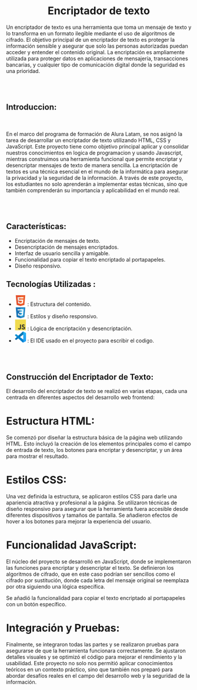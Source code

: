 
<div align="center">

# Encriptador de texto
</div>

Un encriptador de texto es una herramienta que toma un mensaje de texto y lo transforma en un formato ilegible mediante el uso de algoritmos de cifrado. El objetivo principal de un encriptador de texto es proteger la información sensible y asegurar que solo las personas autorizadas puedan acceder y entender el contenido original. La encriptación es ampliamente utilizada para proteger datos en aplicaciones de mensajería, transacciones bancarias, y cualquier tipo de comunicación digital donde la seguridad es una prioridad.

<br/><br/>

## Introduccion: 

<br/><br/>
En el marco del programa de formación de Alura Latam, se nos asignó la tarea de desarrollar un encriptador de texto utilizando HTML, CSS y JavaScript. Este proyecto tiene como objetivo principal aplicar y consolidar nuestros conocimientos en logica de programacion y usando Javascript, mientras construimos una herramienta funcional que permite encriptar y desencriptar mensajes de texto de manera sencilla. La encriptación de textos es una técnica esencial en el mundo de la informática para asegurar la privacidad y la seguridad de la información. A través de este proyecto, los estudiantes no solo aprenderán a implementar estas técnicas, sino que también comprenderán su importancia y aplicabilidad en el mundo real.

<br/><br/>

## Características:

- Encriptación de mensajes de texto.
- Desencriptación de mensajes encriptados.
- Interfaz de usuario sencilla y amigable.
- Funcionalidad para copiar el texto encriptado al portapapeles.
- Diseño responsivo.

## Tecnologías Utilizadas :

- <img src= https://github.com/devicons/devicon/blob/master/icons/html5/html5-original.svg  alt="html" width="30" height="30"/> : Estructura del contenido.
- <img src= https://github.com/devicons/devicon/blob/master/icons/css3/css3-original.svg alt="css" width="30" height="30"/> : Estilos y diseño responsivo.
- <img src= https://github.com/devicons/devicon/blob/master/icons/javascript/javascript-original.svg  alt=js width="30" height="30"/> : Lógica de encriptación y desencriptación.
- <img src= https://github.com/devicons/devicon/blob/master/icons/vscode/vscode-original.svg alt=vsc width="30" height="30"/> : El IDE usado en el proyecto para escribir el codigo.

<br/><br/>

## Construcción del Encriptador de Texto: 

El desarrollo del encriptador de texto se realizó en varias etapas, cada una centrada en diferentes aspectos del desarrollo web frontend:

# Estructura HTML:

Se comenzó por diseñar la estructura básica de la página web utilizando HTML. Esto incluyó la creación de los elementos principales como el campo de entrada de texto, los botones para encriptar y desencriptar, y un área para mostrar el resultado.

# Estilos CSS:

Una vez definida la estructura, se aplicaron estilos CSS para darle una apariencia atractiva y profesional a la página. Se utilizaron técnicas de diseño responsivo para asegurar que la herramienta fuera accesible desde diferentes dispositivos y tamaños de pantalla.
Se añadieron efectos de hover a los botones para mejorar la experiencia del usuario.

# Funcionalidad JavaScript:

El núcleo del proyecto se desarrolló en JavaScript, donde se implementaron las funciones para encriptar y desencriptar el texto.
Se definieron los algoritmos de cifrado, que en este caso podrían ser sencillos como el cifrado por sustitución, donde cada letra del mensaje original se reemplaza por otra siguiendo una lógica específica.

Se añadió la funcionalidad para copiar el texto encriptado al portapapeles con un botón específico.

# Integración y Pruebas:

Finalmente, se integraron todas las partes y se realizaron pruebas para asegurarse de que la herramienta funcionara correctamente.
Se ajustaron detalles visuales y se optimizó el código para mejorar el rendimiento y la usabilidad.
Este proyecto no solo nos  permitió aplicar conocimientos teóricos en un contexto práctico, sino que también nos preparó para abordar desafíos reales en el campo del desarrollo web y la seguridad de la información.


